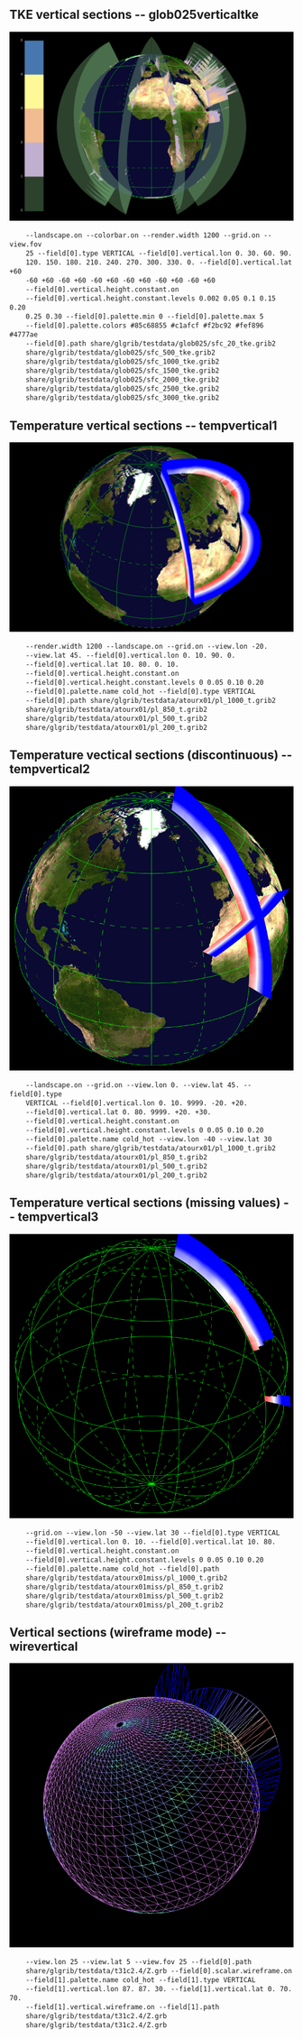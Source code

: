 ## TKE vertical sections -- glob025verticaltke
![](samples/glob025verticaltke/TEST_0000.png)

```
    --landscape.on --colorbar.on --render.width 1200 --grid.on --view.fov 
    25 --field[0].type VERTICAL --field[0].vertical.lon 0. 30. 60. 90. 
    120. 150. 180. 210. 240. 270. 300. 330. 0. --field[0].vertical.lat +60 
    -60 +60 -60 +60 -60 +60 -60 +60 -60 +60 -60 +60 
    --field[0].vertical.height.constant.on 
    --field[0].vertical.height.constant.levels 0.002 0.05 0.1 0.15 0.20 
    0.25 0.30 --field[0].palette.min 0 --field[0].palette.max 5 
    --field[0].palette.colors #85c68855 #c1afcf #f2bc92 #fef896 #4777ae 
    --field[0].path share/glgrib/testdata/glob025/sfc_20_tke.grib2 
    share/glgrib/testdata/glob025/sfc_500_tke.grib2 
    share/glgrib/testdata/glob025/sfc_1000_tke.grib2 
    share/glgrib/testdata/glob025/sfc_1500_tke.grib2 
    share/glgrib/testdata/glob025/sfc_2000_tke.grib2 
    share/glgrib/testdata/glob025/sfc_2500_tke.grib2 
    share/glgrib/testdata/glob025/sfc_3000_tke.grib2 
```
## Temperature vertical sections -- tempvertical1
![](samples/tempvertical1/TEST_0000.png)

```
    --render.width 1200 --landscape.on --grid.on --view.lon -20. 
    --view.lat 45. --field[0].vertical.lon 0. 10. 90. 0. 
    --field[0].vertical.lat 10. 80. 0. 10. 
    --field[0].vertical.height.constant.on 
    --field[0].vertical.height.constant.levels 0 0.05 0.10 0.20 
    --field[0].palette.name cold_hot --field[0].type VERTICAL 
    --field[0].path share/glgrib/testdata/atourx01/pl_1000_t.grib2 
    share/glgrib/testdata/atourx01/pl_850_t.grib2 
    share/glgrib/testdata/atourx01/pl_500_t.grib2 
    share/glgrib/testdata/atourx01/pl_200_t.grib2 
```
## Temperature vectical sections (discontinuous) -- tempvertical2
![](samples/tempvertical2/TEST_0000.png)

```
    --landscape.on --grid.on --view.lon 0. --view.lat 45. --field[0].type 
    VERTICAL --field[0].vertical.lon 0. 10. 9999. -20. +20. 
    --field[0].vertical.lat 0. 80. 9999. +20. +30. 
    --field[0].vertical.height.constant.on 
    --field[0].vertical.height.constant.levels 0 0.05 0.10 0.20 
    --field[0].palette.name cold_hot --view.lon -40 --view.lat 30 
    --field[0].path share/glgrib/testdata/atourx01/pl_1000_t.grib2 
    share/glgrib/testdata/atourx01/pl_850_t.grib2 
    share/glgrib/testdata/atourx01/pl_500_t.grib2 
    share/glgrib/testdata/atourx01/pl_200_t.grib2 
```
## Temperature vertical sections (missing values) -- tempvertical3
![](samples/tempvertical3/TEST_0000.png)

```
    --grid.on --view.lon -50 --view.lat 30 --field[0].type VERTICAL 
    --field[0].vertical.lon 0. 10. --field[0].vertical.lat 10. 80. 
    --field[0].vertical.height.constant.on 
    --field[0].vertical.height.constant.levels 0 0.05 0.10 0.20 
    --field[0].palette.name cold_hot --field[0].path 
    share/glgrib/testdata/atourx01miss/pl_1000_t.grib2 
    share/glgrib/testdata/atourx01miss/pl_850_t.grib2 
    share/glgrib/testdata/atourx01miss/pl_500_t.grib2 
    share/glgrib/testdata/atourx01miss/pl_200_t.grib2 
```
## Vertical sections (wireframe mode) -- wirevertical
![](samples/wirevertical/TEST_0000.png)

```
    --view.lon 25 --view.lat 5 --view.fov 25 --field[0].path 
    share/glgrib/testdata/t31c2.4/Z.grb --field[0].scalar.wireframe.on 
    --field[1].palette.name cold_hot --field[1].type VERTICAL 
    --field[1].vertical.lon 87. 87. 30. --field[1].vertical.lat 0. 70. 70. 
    --field[1].vertical.wireframe.on --field[1].path 
    share/glgrib/testdata/t31c2.4/Z.grb 
    share/glgrib/testdata/t31c2.4/Z.grb 
```
